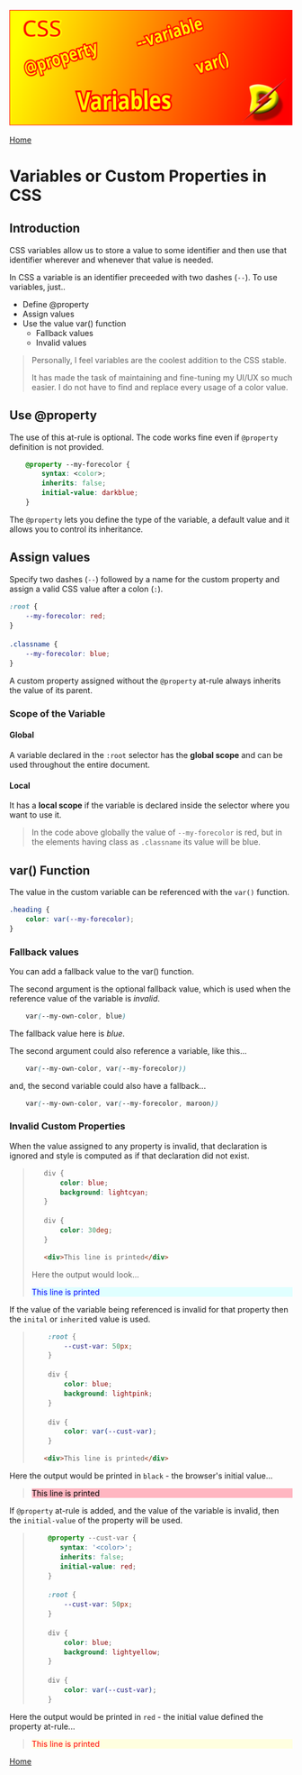 ![Variables](./images/variables.svg)

[Home](./readme.md) 

# Variables or Custom Properties in CSS

## Introduction

CSS variables allow us to store a value to some identifier and then use that identifier wherever and whenever that value is needed.

In CSS a variable is an identifier preceeded with two dashes (`--`). To use variables, just..

- Define @property
- Assign values
- Use the value var() function
    -  Fallback values
    -  Invalid values

> Personally, I feel variables are the coolest addition to the CSS stable. 
>
> It has made the task of maintaining and fine-tuning my UI/UX so much easier. I do not have to find and replace every usage of a color value.

## Use @property 

The use of this at-rule is optional. The code works fine even if `@property` definition is not provided.

```CSS
    @property --my-forecolor {
        syntax: <color>;
        inherits: false;
        initial-value: darkblue;
    }
```

The `@property` lets you define the type of the variable, a default value and it allows you to control its inheritance.

## Assign values 

Specify two dashes (`--`) followed by a name for the custom property and assign a valid CSS value after a colon (`:`).

```CSS
:root {
    --my-forecolor: red;
}

.classname {
    --my-forecolor: blue;
}
```

A custom property assigned without the `@property` at-rule always inherits the value of its parent.

### Scope of the Variable

#### Global

A variable declared in the `:root` selector has the **global scope** and can be used throughout the entire document.

#### Local

It has a **local scope** if the variable is declared inside the selector where you want to use it.

> In the code above globally the value of `--my-forecolor` is red, but in the elements having class as `.classname` its value will be blue.

## var() Function

The value in the custom variable can be referenced with the `var()` function.

```CSS
.heading {
    color: var(--my-forecolor);
}
```

### Fallback values

You can add a fallback value to the var() function.

The second argument is the optional fallback value, which is used when the reference value of the variable is *invalid*.

```css
    var(--my-own-color, blue)
```
The fallback value here is *blue*.

The second argument could also reference a variable, like this...

```css
    var(--my-own-color, var(--my-forecolor))
```

and, the second variable could also have a fallback...

```css
    var(--my-own-color, var(--my-forecolor, maroon))
```

### Invalid Custom Properties

When the value assigned to any property is invalid, that declaration is ignored and style is computed as if that declaration did not exist.

>
>```css
>    div {
>        color: blue;
>        background: lightcyan;
>    }
>
>    div {
>        color: 30deg;
>    }
>```
>```html
>    <div>This line is printed</div>
>```
> Here the output would look...
>
> <div style='background:lightcyan'><font color='blue'>This line is printed</font></div>
>

If the value of the variable being referenced is invalid for that property then the `inital` or `inherit`ed value is used.

> ```css
>     :root {
>         --cust-var: 50px;
>     }
> 
>     div {
>         color: blue;
>         background: lightpink;
>     }
> 
>     div {
>         color: var(--cust-var);
>     }
> ```
>```html
>    <div>This line is printed</div>
>```

 Here the output would be printed in `black` - the browser's initial value...
>
> <div style='background:lightpink'><font color='black'>This line is printed</font></div>
> 

 If `@property` at-rule is added, and the value of the variable is invalid, then the `initial-value` of the property will be used.

> ```css
>     @property --cust-var {
>        syntax: '<color>';
>        inherits: false;
>        initial-value: red;
>     }
>
>     :root {
>         --cust-var: 50px;
>     }
> 
>     div {
>         color: blue;
>         background: lightyellow;
>     }
> 
>     div {
>         color: var(--cust-var);
>     }
> ```

 Here the output would be printed in `red` - the initial value defined the property at-rule...

>
> <div style='background:lightyellow'><font color='red'>This line is printed</font></div>
>

[Home](./readme.md)
